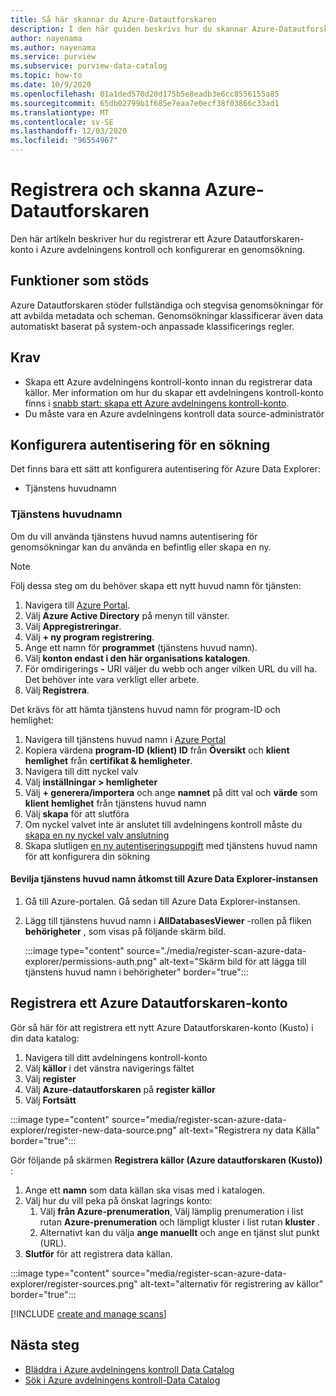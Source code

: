 ```yaml
---
title: Så här skannar du Azure-Datautforskaren
description: I den här guiden beskrivs hur du skannar Azure-Datautforskaren.
author: nayenama
ms.author: nayenama
ms.service: purview
ms.subservice: purview-data-catalog
ms.topic: how-to
ms.date: 10/9/2020
ms.openlocfilehash: 01a1ded570d20d175b5e8eadb3e6cc8556155a85
ms.sourcegitcommit: 65db02799b1f685e7eaa7e0ecf38f03866c33ad1
ms.translationtype: MT
ms.contentlocale: sv-SE
ms.lasthandoff: 12/03/2020
ms.locfileid: "96554967"
---
```

# <a name="register-and-scan-azure-data-explorer"></a>Registrera och skanna Azure-Datautforskaren

Den här artikeln beskriver hur du registrerar ett Azure Datautforskaren-konto i Azure avdelningens kontroll och konfigurerar en genomsökning.

## <a name="supported-capabilities"></a>Funktioner som stöds

Azure Datautforskaren stöder fullständiga och stegvisa genomsökningar för att avbilda metadata och scheman. Genomsökningar klassificerar även data automatiskt baserat på system-och anpassade klassificerings regler.

## <a name="prerequisites"></a>Krav

- Skapa ett Azure avdelningens kontroll-konto innan du registrerar data källor. Mer information om hur du skapar ett avdelningens kontroll-konto finns i [snabb start: skapa ett Azure avdelningens kontroll-konto](create-catalog-portal.md).
- Du måste vara en Azure avdelningens kontroll data source-administratör

## <a name="setting-up-authentication-for-a-scan"></a>Konfigurera autentisering för en sökning

Det finns bara ett sätt att konfigurera autentisering för Azure Data Explorer:

- Tjänstens huvudnamn

### <a name="service-principal"></a>Tjänstens huvudnamn

Om du vill använda tjänstens huvud namns autentisering för genomsökningar kan du använda en befintlig eller skapa en ny. 

> [!Note]
> Följ dessa steg om du behöver skapa ett nytt huvud namn för tjänsten:
> 1. Navigera till [Azure Portal](https://portal.azure.com).
> 1. Välj **Azure Active Directory** på menyn till vänster.
> 1. Välj **Appregistreringar**.
> 1. Välj **+ ny program registrering**.
> 1. Ange ett namn för **programmet** (tjänstens huvud namn).
> 1. Välj **konton endast i den här organisations katalogen**.
> 1. För omdirigerings **-** URI väljer du webb och anger vilken URL du vill ha. Det behöver inte vara verkligt eller arbete.
> 1. Välj **Registrera**.

Det krävs för att hämta tjänstens huvud namn för program-ID och hemlighet:

1. Navigera till tjänstens huvud namn i [Azure Portal](https://portal.azure.com)
1. Kopiera värdena **program-ID (klient) ID** från **Översikt** och **klient hemlighet** från **certifikat & hemligheter**.
1. Navigera till ditt nyckel valv
1. Välj **inställningar > hemligheter**
1. Välj **+ generera/importera** och ange **namnet** på ditt val och **värde** som **klient hemlighet** från tjänstens huvud namn
1. Välj **skapa** för att slutföra
1. Om nyckel valvet inte är anslutet till avdelningens kontroll måste du [skapa en ny nyckel valv anslutning](manage-credentials.md#create-azure-key-vaults-connections-in-your-azure-purview-account)
1. Skapa slutligen [en ny autentiseringsuppgift](manage-credentials.md#create-a-new-credential) med tjänstens huvud namn för att konfigurera din sökning

#### <a name="granting-the-service-principal-access-to-your-azure-data-explorer-instance"></a>Bevilja tjänstens huvud namn åtkomst till Azure Data Explorer-instansen

1. Gå till Azure-portalen. Gå sedan till Azure Data Explorer-instansen.

1. Lägg till tjänstens huvud namn i **AllDatabasesViewer** -rollen på fliken **behörigheter** , som visas på följande skärm bild.

    :::image type="content" source="./media/register-scan-azure-data-explorer/permissions-auth.png" alt-text="Skärm bild för att lägga till tjänstens huvud namn i behörigheter" border="true":::

## <a name="register-an-azure-data-explorer-account"></a>Registrera ett Azure Datautforskaren-konto

Gör så här för att registrera ett nytt Azure Datautforskaren-konto (Kusto) i din data katalog:

1. Navigera till ditt avdelningens kontroll-konto
1. Välj **källor** i det vänstra navigerings fältet
1. Välj **register**
1. Välj **Azure-datautforskaren** på **register källor**
1. Välj **Fortsätt**

:::image type="content" source="media/register-scan-azure-data-explorer/register-new-data-source.png" alt-text="Registrera ny data Källa" border="true":::

Gör följande på skärmen **Registrera källor (Azure datautforskaren (Kusto))** :

1. Ange ett **namn** som data källan ska visas med i katalogen.
1. Välj hur du vill peka på önskat lagrings konto:
   1. Välj **från Azure-prenumeration**, Välj lämplig prenumeration i list rutan **Azure-prenumeration** och lämpligt kluster i list rutan **kluster** .
   1. Alternativt kan du välja **ange manuellt** och ange en tjänst slut punkt (URL).
1. **Slutför** för att registrera data källan.

:::image type="content" source="media/register-scan-azure-data-explorer/register-sources.png" alt-text="alternativ för registrering av källor" border="true":::

[!INCLUDE [create and manage scans](includes/manage-scans.md)]

## <a name="next-steps"></a>Nästa steg

- [Bläddra i Azure avdelningens kontroll Data Catalog](how-to-browse-catalog.md)
- [Sök i Azure avdelningens kontroll-Data Catalog](how-to-search-catalog.md)
